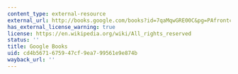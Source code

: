 ```yaml
---
content_type: external-resource
external_url: http://books.google.com/books?id=7qaMqwGRE00C&pg=PAfrontcover#v=onepage
has_external_license_warning: true
license: https://en.wikipedia.org/wiki/All_rights_reserved
status: ''
title: Google Books
uid: cd4b5671-6759-47cf-9ea7-99561e9e874b
wayback_url: ''
---
```

